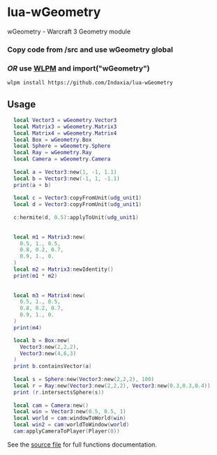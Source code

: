 # lua-wGeometry
wGeometry - Warcraft 3 Geometry module

### Copy code from /src and use wGeometry global

### *OR* use [WLPM](https://github.com/Indaxia/wc3-wlpm-module-manager) and import("wGeometry")
```
wlpm install https://github.com/Indaxia/lua-wGeometry
```

## Usage

```lua
  local Vector3 = wGeometry.Vector3
  local Matrix3 = wGeometry.Matrix3
  local Matrix4 = wGeometry.Matrix4
  local Box = wGeometry.Box 
  local Sphere = wGeometry.Sphere 
  local Ray = wGeometry.Ray
  local Camera = wGeometry.Camera
  
  local a = Vector3:new(1, -1, 1.1)
  local b = Vector3:new(-1, 1, -1.1)
  print(a + b)
  
  local c = Vector3:copyFromUnit(udg_unit1)
  local d = Vector3:copyFromUnit(udg_unit1)
  
  c:hermite(d, 0.5):applyToUnit(udg_unit1)
  
  
  local m1 = Matrix3:new(
    0.5, 1., 0.5, 
    0.8, 0.2, 0.7, 
    0.9, 1., 0.
  )
  local m2 = Matrix3:newIdentity()
  print(m1 * m2)
  
  
  local m3 = Matrix4:new(
    0.5, 1., 0.5, 
    0.8, 0.2, 0.7, 
    0.9, 1., 0.
  )
  print(m4)

  local b = Box:new(
    Vector3:new(2,2,2),
    Vector3:new(4,6,3)
  )
  print b.containsVector(a)
  
  local s = Sphere:new(Vector3:new(2,2,2), 100)
  local r = Ray:new(Vector3:new(2,2,2), Vector3:new(0.3,0.3,0.4))
  print (r.intersectsSphere(s))
  
  local cam = Camera:new()
  local win = Vector3:new(0.5, 0.5, 1)
  local world = cam:windowToWorld(win)
  local win2 = cam:worldToWindow(world)
  cam:applyCameraToPlayer(Player(0))
```

See the [source file](/src/wGeometry.lua) for full functions documentation.
